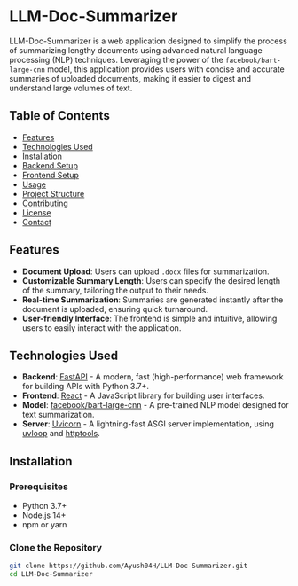 # LLM-Doc-Summarizer

LLM-Doc-Summarizer is a web application designed to simplify the process of summarizing lengthy documents using advanced natural language processing (NLP) techniques. Leveraging the power of the `facebook/bart-large-cnn` model, this application provides users with concise and accurate summaries of uploaded documents, making it easier to digest and understand large volumes of text.

## Table of Contents
- [Features](#features)
- [Technologies Used](#technologies-used)
- [Installation](#installation)
- [Backend Setup](#backend-setup)
- [Frontend Setup](#frontend-setup)
- [Usage](#usage)
- [Project Structure](#project-structure)
- [Contributing](#contributing)
- [License](#license)
- [Contact](#contact)

## Features
- **Document Upload**: Users can upload `.docx` files for summarization.
- **Customizable Summary Length**: Users can specify the desired length of the summary, tailoring the output to their needs.
- **Real-time Summarization**: Summaries are generated instantly after the document is uploaded, ensuring quick turnaround.
- **User-friendly Interface**: The frontend is simple and intuitive, allowing users to easily interact with the application.

## Technologies Used
- **Backend**: [FastAPI](https://fastapi.tiangolo.com/) - A modern, fast (high-performance) web framework for building APIs with Python 3.7+.
- **Frontend**: [React](https://reactjs.org/) - A JavaScript library for building user interfaces.
- **Model**: [facebook/bart-large-cnn](https://huggingface.co/facebook/bart-large-cnn) - A pre-trained NLP model designed for text summarization.
- **Server**: [Uvicorn](https://www.uvicorn.org/) - A lightning-fast ASGI server implementation, using [uvloop](https://github.com/MagicStack/uvloop) and [httptools](https://github.com/MagicStack/httptools).

## Installation

### Prerequisites
- Python 3.7+
- Node.js 14+
- npm or yarn

### Clone the Repository
```bash
git clone https://github.com/Ayush04H/LLM-Doc-Summarizer.git
cd LLM-Doc-Summarizer
